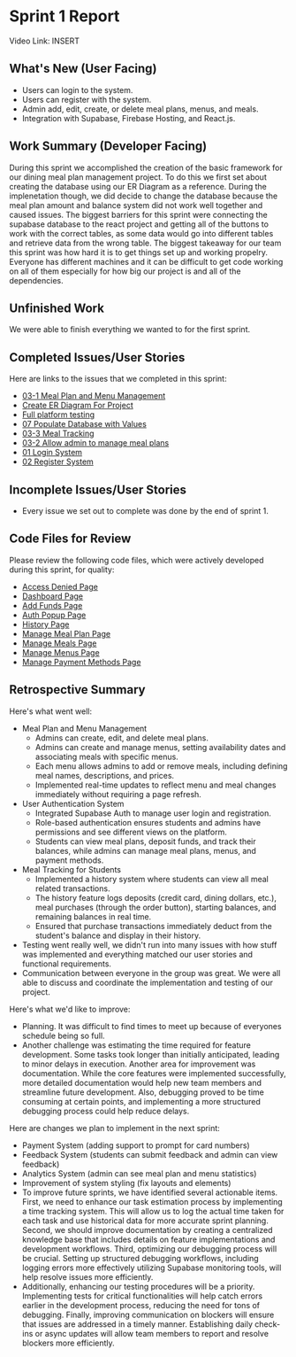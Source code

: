 # Sprint 1 Report 
Video Link: INSERT

## What's New (User Facing)
 * Users can login to the system.
 * Users can register with the system.
 * Admin add, edit, create, or delete meal plans, menus, and meals.
 * Integration with Supabase, Firebase Hosting, and React.js.

## Work Summary (Developer Facing)
During this sprint we accomplished the creation of the basic framework for our dining meal plan management project. To do this we first set about creating the database using our ER Diagram as a reference. During the implenetation though, we did decide to change the database because the meal plan amount and balance system did not work well together and caused issues. The biggest barriers for this sprint were connecting the supabase database to the react project and getting all of the buttons to work with the correct tables, as some data would go into different tables and retrieve data from the wrong table. The biggest takeaway for our team this sprint was how hard it is to get things set up and working propelry. Everyone has different machines and it can be difficult to get code working on all of them especially for how big our project is and all of the dependencies. 

## Unfinished Work
We were able to finish everything we wanted to for the first sprint.

## Completed Issues/User Stories
Here are links to the issues that we completed in this sprint:
 * [03-1 Meal Plan and Menu Management](https://github.com/aryputh/dining-meal-management-system/issues/5)
 * [Create ER Diagram For Project](https://github.com/aryputh/dining-meal-management-system/issues/17)
 * [Full platform testing](https://github.com/aryputh/dining-meal-management-system/issues/14)
 * [07 Populate Database with Values](https://github.com/aryputh/dining-meal-management-system/issues/10)
 * [03-3 Meal Tracking](https://github.com/aryputh/dining-meal-management-system/issues/8)
 * [03-2 Allow admin to manage meal plans](https://github.com/aryputh/dining-meal-management-system/issues/12)
 * [01 Login System](https://github.com/aryputh/dining-meal-management-system/issues/3)
 * [02 Register System](https://github.com/aryputh/dining-meal-management-system/issues/2)
 
 ## Incomplete Issues/User Stories
 * Every issue we set out to complete was done by the end of sprint 1.

## Code Files for Review
Please review the following code files, which were actively developed during this sprint, for quality:
 * [Access Denied Page](https://github.com/aryputh/dining-meal-management-system/blob/main/frontend/src/pages/AccessDenied.js)
 * [Dashboard Page](https://github.com/aryputh/dining-meal-management-system/blob/main/frontend/src/pages/Dashboard.js)
 * [Add Funds Page](https://github.com/aryputh/dining-meal-management-system/blob/main/frontend/src/components/AddFundsPopup.js)
 * [Auth Popup Page](https://github.com/aryputh/dining-meal-management-system/blob/main/frontend/src/components/AuthPopup.js)
 * [History Page](https://github.com/aryputh/dining-meal-management-system/blob/main/frontend/src/components/History.js)
 * [Manage Meal Plan Page](https://github.com/aryputh/dining-meal-management-system/blob/main/frontend/src/components/ManageMealPlans.js)
 * [Manage Meals Page](https://github.com/aryputh/dining-meal-management-system/blob/main/frontend/src/components/ManageMeals.js)
 * [Manage Menus Page](https://github.com/aryputh/dining-meal-management-system/blob/main/frontend/src/components/ManageMenus.js)
 * [Manage Payment Methods Page](https://github.com/aryputh/dining-meal-management-system/blob/main/frontend/src/components/ManagePaymentMethods.js)
 
## Retrospective Summary
Here's what went well:
 * Meal Plan and Menu Management
    * Admins can create, edit, and delete meal plans.
    * Admins can create and manage menus, setting availability dates and associating meals with specific menus.
    * Each menu allows admins to add or remove meals, including defining meal names, descriptions, and prices.
    * Implemented real-time updates to reflect menu and meal changes immediately without requiring a page refresh.
 * User Authentication System
    * Integrated Supabase Auth to manage user login and registration.
    * Role-based authentication ensures students and admins have permissions and see different views on the platform.
    * Students can view meal plans, deposit funds, and track their balances, while admins can manage meal plans, menus, and payment methods.
 * Meal Tracking for Students
    * Implemented a history system where students can view all meal related transactions.
    * The history feature logs deposits (credit card, dining dollars, etc.), meal purchases (through the order button), starting balances, and remaining balances in real time.
    * Ensured that purchase transactions immediately deduct from the student's balance and display in their history.
 * Testing went really well, we didn't run into many issues with how stuff was implemented and everything matched our user stories and functional requirements.
 * Communication between everyone in the group was great. We were all able to discuss and coordinate the implementation and testing of our project. 
 
Here's what we'd like to improve:
 * Planning. It was difficult to find times to meet up because of everyones schedule being so full.
 * Another challenge was estimating the time required for feature development. Some tasks took longer than initially anticipated, leading to minor delays in execution. Another area for improvement was documentation. While the core features were implemented successfully, more detailed documentation would help new team members and streamline future development. Also, debugging proved to be time consuming at certain points, and implementing a more structured debugging process could help reduce delays.
 
Here are changes we plan to implement in the next sprint:
 * Payment System (adding support to prompt for card numbers)
 * Feedback System (students can submit feedback and admin can view feedback)
 * Analytics System (admin can see meal plan and menu statistics)
 * Improvement of system styling (fix layouts and elements)
 * To improve future sprints, we have identified several actionable items. First, we need to enhance our task estimation process by implementing a time tracking system. This will allow us to log the actual time taken for each task and use historical data for more accurate sprint planning. Second, we should improve documentation by creating a centralized knowledge base that includes details on feature implementations and development workflows. Third, optimizing our debugging process will be crucial. Setting up structured debugging workflows, including logging errors more effectively utilizing Supabase monitoring tools, will help resolve issues more efficiently.
 * Additionally, enhancing our testing procedures will be a priority. Implementing tests for critical functionalities will help catch errors earlier in the development process, reducing the need for tons of debugging. Finally, improving communication on blockers will ensure that issues are addressed in a timely manner. Establishing daily check-ins or async updates will allow team members to report and resolve blockers more efficiently.
